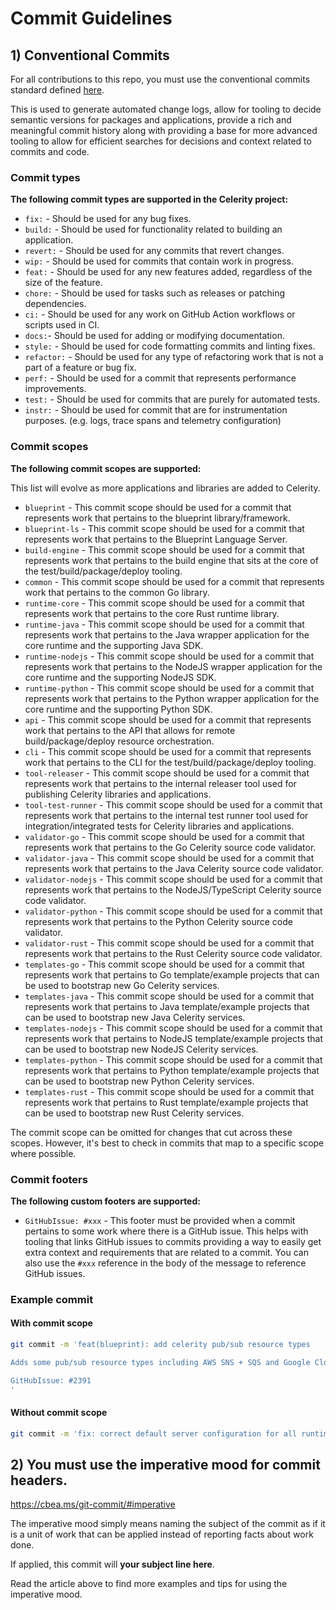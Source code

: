 # Commit Guidelines

## 1) Conventional Commits

For all contributions to this repo, you must use the conventional commits standard defined [here](https://www.conventionalcommits.org/en/v1.0.0/).

This is used to generate automated change logs, allow for tooling to decide semantic versions for packages and applications,
provide a rich and meaningful commit history along with providing
a base for more advanced tooling to allow for efficient searches for decisions and context related to commits and code.

### Commit types

**The following commit types are supported in the Celerity project:**

- `fix:` - Should be used for any bug fixes.
- `build:` - Should be used for functionality related to building an application.
- `revert:` - Should be used for any commits that revert changes.
- `wip:` - Should be used for commits that contain work in progress.
- `feat:` - Should be used for any new features added, regardless of the size of the feature.
- `chore:` - Should be used for tasks such as releases or patching dependencies.
- `ci:` - Should be used for any work on GitHub Action workflows or scripts used in CI.
- `docs:`- Should be used for adding or modifying documentation.
- `style:` - Should be used for code formatting commits and linting fixes.
- `refactor:` - Should be used for any type of refactoring work that is not a part of a feature or bug fix.
- `perf:` - Should be used for a commit that represents performance improvements.
- `test:` - Should be used for commits that are purely for automated tests.
- `instr:` - Should be used for commit that are for instrumentation purposes. (e.g. logs, trace spans and telemetry configuration)

### Commit scopes

**The following commit scopes are supported:**

This list will evolve as more applications and libraries are added to Celerity.

- `blueprint` - This commit scope should be used for a commit that represents work that pertains to the blueprint library/framework.
- `blueprint-ls` - This commit scope should be used for a commit that represents work that pertains to the Blueprint Language Server.
- `build-engine` - This commit scope should be used for a commit that represents work that pertains to the build engine that sits at the core of the test/build/package/deploy tooling.
- `common` - This commit scope should be used for a commit that represents work that pertains to the common Go library.
- `runtime-core` - This commit scope should be used for a commit that represents work that pertains to the core Rust runtime library.
- `runtime-java` - This commit scope should be used for a commit that represents work that pertains to the Java wrapper application for the core runtime and the supporting Java SDK.
- `runtime-nodejs` - This commit scope should be used for a commit that represents work that pertains to the NodeJS wrapper application for the core runtime and the supporting NodeJS SDK.
- `runtime-python` - This commit scope should be used for a commit that represents work that pertains to the Python wrapper application for the core runtime and the supporting Python SDK.
- `api` - This commit scope should be used for a commit that represents work that pertains to the API that allows for remote build/package/deploy resource orchestration.
- `cli` - This commit scope should be used for a commit that represents work that pertains to the CLI for the test/build/package/deploy tooling.
- `tool-releaser` - This commit scope should be used for a commit that represents work that pertains to the internal releaser tool used for publishing Celerity libraries and applications.
- `tool-test-runner` - This commit scope should be used for a commit that represents work that pertains to the internal test runner tool used for integration/integrated tests for Celerity libraries and applications.
- `validator-go` - This commit scope should be used for a commit that represents work that pertains to the Go Celerity source code validator.
- `validator-java` - This commit scope should be used for a commit that represents work that pertains to the Java Celerity source code validator.
- `validator-nodejs` - This commit scope should be used for a commit that represents work that pertains to the NodeJS/TypeScript Celerity source code validator.
- `validator-python` - This commit scope should be used for a commit that represents work that pertains to the Python Celerity source code validator.
- `validator-rust` - This commit scope should be used for a commit that represents work that pertains to the Rust Celerity source code validator.
- `templates-go` - This commit scope should be used for a commit that represents work that pertains to Go template/example projects that can be used to bootstrap new Go Celerity services.
- `templates-java` - This commit scope should be used for a commit that represents work that pertains to Java template/example projects that can be used to bootstrap new Java Celerity services.
- `templates-nodejs` - This commit scope should be used for a commit that represents work that pertains to NodeJS template/example projects that can be used to bootstrap new NodeJS Celerity services.
- `templates-python` - This commit scope should be used for a commit that represents work that pertains to Python template/example projects that can be used to bootstrap new Python Celerity services.
- `templates-rust` - This commit scope should be used for a commit that represents work that pertains to Rust template/example projects that can be used to bootstrap new Rust Celerity services.

The commit scope can be omitted for changes that cut across these scopes.
However, it's best to check in commits that map to a specific scope where possible.


### Commit footers

**The following custom footers are supported:**

- `GitHubIssue: #xxx` - This footer must be provided when a commit pertains to some work where there is a GitHub issue. 
  This helps with tooling that links GitHub issues to commits providing a way to easily get extra context and requirements
  that are related to a commit. You can also use the `#xxx` reference in the body of the message to reference GitHub issues.

### Example commit

#### With commit scope

```bash
git commit -m 'feat(blueprint): add celerity pub/sub resource types

Adds some pub/sub resource types including AWS SNS + SQS and Google Cloud Pub/Sub.

GitHubIssue: #2391
'
```

#### Without commit scope

```bash
git commit -m 'fix: correct default server configuration for all runtime applications'
```

## 2) You must use the imperative mood for commit headers.

https://cbea.ms/git-commit/#imperative

The imperative mood simply means naming the subject of the commit as if it is a unit of work that can be applied instead of reporting facts about work done.

If applied, this commit will **your subject line here**.

Read the article above to find more examples and tips for using the imperative mood.
